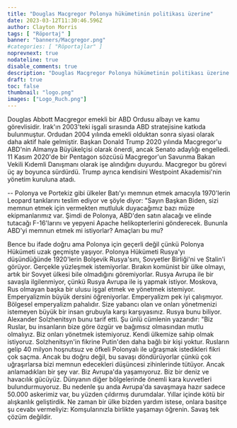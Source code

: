 ```yaml
---
title: "Douglas Macgregor Polonya hükümetinin politikası üzerine"
date: 2023-03-12T11:30:46.596Z
author: Clayton Morris
tags: [ "Röportaj" ]
banner: "banners/Macgregor.png"
#categories: [ "Röportajlar" ]
noprevnext: true
nodateline: true
disable_comments: true
description: "Douglas Macgregor Polonya hükümetinin politikası üzerine."
draft: true
toc: false
thumbnail: "logo.png"
images: ["Logo_Ruch.png"]
---
```

Douglas Abbott Macgregor emekli bir ABD Ordusu albayı ve kamu görevlisidir. Irak'ın 2003'teki işgali sırasında ABD stratejisine katkıda bulunmuştur. Ordudan 2004 yılında emekli olduktan sonra siyasi olarak daha aktif hale gelmiştir. Başkan Donald Trump 2020 yılında Macgregor'u ABD'nin Almanya Büyükelçisi olarak önerdi, ancak Senato adaylığı engelledi. 11 Kasım 2020'de bir Pentagon sözcüsü Macgregor'un Savunma Bakan Vekili Kıdemli Danışmanı olarak işe alındığını duyurdu. Macgregor bu görevi üç ay boyunca sürdürdü. Trump ayrıca kendisini Westpoint Akademisi'nin yönetim kuruluna atadı.


-- Polonya ve Portekiz gibi ülkeler Batı'yı memnun etmek amacıyla 1970'lerin Leopard tanklarını teslim ediyor ve şöyle diyor: "Sayın Başkan Biden, sizi memnun etmek için vermekten mutluluk duyacağımız bazı müze ekipmanlarımız var. Şimdi de Polonya, ABD'den satın alacağı ve elinde tutacağı F-16'larını ve yepyeni Apache helikopterlerini gönderecek. Bununla ABD'yi memnun etmek mi istiyorlar? Amaçları bu mu?


Bence bu ifade doğru ama Polonya için geçerli değil çünkü Polonya Hükümeti uzak geçmişte yaşıyor. Polonya Hükümeti Rusya'yı düşündüğünde 1920'lerin Bolşevik Rusya'sını, Sovyetler Birliği'ni ve Stalin'i görüyor. Gerçekle yüzleşmek istemiyorlar. Bırakın komünist bir ülke olmayı, artık bir Sovyet ülkesi bile olmadığını göremiyorlar. Rusya Avrupa ile bir savaşla ilgilenmiyor, çünkü Rusya Avrupa ile iş yapmak istiyor. Moskova, Rus olmayan başka bir ulusu işgal etmek ve yönetmek istemiyor. Emperyalizmin büyük dersini öğreniyorlar. Emperyalizm pek iyi çalışmıyor. Bölgesel emperyalizm pahalıdır. Size yabancı olan ve onları yönetmenizi istemeyen büyük bir insan grubuyla karşı karşıyasınız. Rusya bunu biliyor. Alexander Solzhenitsyn bunu tarif etti. Şu ünlü cümlenin yazarıdır: "Biz Ruslar, bu insanların bize göre özgür ve bağımsız olmasından mutlu olmalıyız. Biz onları yönetmek istemiyoruz. Kendi ülkemize sahip olmak istiyoruz. Solzhenitsyn'in fikrine Putin'den daha bağlı bir kişi yoktur. Rusların gelip 40 milyon hoşnutsuz ve öfkeli Polonyalı ile uğraşmak istedikleri fikri çok saçma. Ancak bu doğru değil, bu savaşı döndürüyorlar çünkü çok uğraşırlarsa bizi memnun edecekleri düşüncesi zihinlerinde tütüyor. Ancak anlamadıkları bir şey var. Biz Avrupa'da yaşamıyoruz. Biz bir deniz ve havacılık gücüyüz. Dünyanın diğer bölgelerinde önemli kara kuvvetleri bulundurmuyoruz. Bu nedenle şu anda Avrupa'da savaşmaya hazır sadece 50.000 askerimiz var, bu yüzden çıldırmış durumdalar. Yıllar içinde kötü bir alışkanlık geliştirdik. Ne zaman bir ülke bizden yardım istese, onlara basitçe şu cevabı vermeliyiz: Komşularınızla birlikte yaşamayı öğrenin. Savaş tek çözüm değildir.
